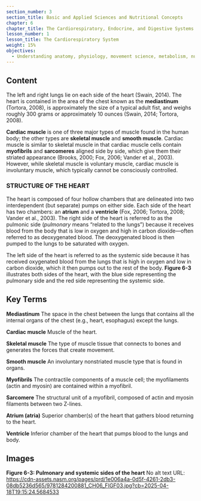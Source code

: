 ```yaml
---
section_number: 3
section_title: Basic and Applied Sciences and Nutritional Concepts
chapter: 6
chapter_title: The Cardiorespiratory, Endocrine, and Digestive Systems
lesson_number: 1
lesson_title: The Cardiorespiratory System
weight: 15%
objectives:
  - Understanding anatomy, physiology, movement science, metabolism, nutrition, and supplementation.
---
```


## Content
The left and right lungs lie on each side of the heart (Swain, 2014). The heart is contained in the area of the chest known as the **mediastinum** (Tortora, 2008), is approximately the size of a typical adult fist, and weighs roughly 300 grams or approximately 10 ounces (Swain, 2014; Tortora, 2008).

**Cardiac muscle** is one of three major types of muscle found in the human body; the other types are **skeletal muscle** and **smooth muscle**. Cardiac muscle is similar to skeletal muscle in that cardiac muscle cells contain **myofibrils** and **sarcomeres** aligned side by side, which give them their striated appearance (Brooks, 2000; Fox, 2006; Vander et al., 2003). However, while skeletal muscle is voluntary muscle, cardiac muscle is involuntary muscle, which typically cannot be consciously controlled.

### STRUCTURE OF THE HEART

The heart is composed of four hollow chambers that are delineated into two interdependent (but separate) pumps on either side. Each side of the heart has two chambers: an **atrium** and a **ventricle** (Fox, 2006; Tortora, 2008; Vander et al., 2003). The right side of the heart is referred to as the pulmonic side (*pulmonary* means “related to the lungs”) because it receives blood from the body that is low in oxygen and high in carbon dioxide—often referred to as deoxygenated blood. The deoxygenated blood is then pumped to the lungs to be saturated with oxygen.

The left side of the heart is referred to as the systemic side because it has received oxygenated blood from the lungs that is high in oxygen and low in carbon dioxide, which it then pumps out to the rest of the body. **Figure 6-3** illustrates both sides of the heart, with the blue side representing the pulmonary side and the red side representing the systemic side.

## Key Terms

**Mediastinum**
The space in the chest between the lungs that contains all the internal organs of the chest (e.g., heart, esophagus) except the lungs.

**Cardiac muscle**
Muscle of the heart.

**Skeletal muscle**
The type of muscle tissue that connects to bones and generates the forces that create movement.

**Smooth muscle**
An involuntary nonstriated muscle type that is found in organs.

**Myofibrils**
The contractile components of a muscle cell; the myofilaments (actin and myosin) are contained within a myofibril.

**Sarcomere**
The structural unit of a myofibril, composed of actin and myosin filaments between two Z-lines.

**Atrium (atria)**
Superior chamber(s) of the heart that gathers blood returning to the heart.

**Ventricle**
Inferior chamber of the heart that pumps blood to the lungs and body.

## Images

**Figure 6-3: Pulmonary and systemic sides of the heart**
No alt text
URL: https://cdn-assets.nasm.org/pages/prd/1e006a4a-0d5f-4261-2db3-08db5236d565/9781284200881_CH06_FIGF03.jpg?cb=2025-04-18T19:15:24.5684533